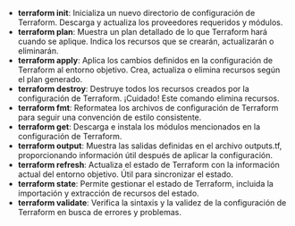 - **terraform init**: Inicializa un nuevo directorio de configuración de Terraform. Descarga y actualiza los proveedores requeridos y módulos.
- **terraform plan**: Muestra un plan detallado de lo que Terraform hará cuando se aplique. Indica los recursos que se crearán, actualizarán o eliminarán.
- **terraform apply**: Aplica los cambios definidos en la configuración de Terraform al entorno objetivo. Crea, actualiza o elimina recursos según el plan generado.
- **terraform destroy**: Destruye todos los recursos creados por la configuración de Terraform. ¡Cuidado! Este comando elimina recursos.
- **terraform fmt**: Reformatea los archivos de configuración de Terraform para seguir una convención de estilo consistente.
- **terraform get**: Descarga e instala los módulos mencionados en la configuración de Terraform.
- **terraform output**: Muestra las salidas definidas en el archivo outputs.tf, proporcionando información útil después de aplicar la configuración.
- **terraform refresh**: Actualiza el estado de Terraform con la información actual del entorno objetivo. Útil para sincronizar el estado.
- **terraform state**: Permite gestionar el estado de Terraform, incluida la importación y extracción de recursos del estado.
- **terraform validate**: Verifica la sintaxis y la validez de la configuración de Terraform en busca de errores y problemas.